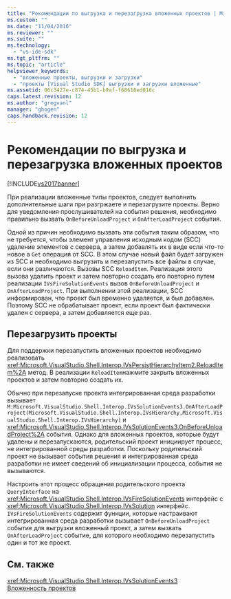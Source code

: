 ```yaml
---
title: "Рекомендации по выгрузка и перезагрузка вложенных проектов | Microsoft Docs"
ms.custom: ""
ms.date: "11/04/2016"
ms.reviewer: ""
ms.suite: ""
ms.technology: 
  - "vs-ide-sdk"
ms.tgt_pltfrm: ""
ms.topic: "article"
helpviewer_keywords: 
  - "вложенные проекты, выгрузки и загрузки"
  - "проекты [Visual Studio SDK] выгрузки и загрузки вложенные"
ms.assetid: 06c3427e-c874-45b1-b9af-f68610ed016c
caps.latest.revision: 12
ms.author: "gregvanl"
manager: "ghogen"
caps.handback.revision: 12
---
```

# Рекомендации по выгрузка и перезагрузка вложенных проектов
[!INCLUDE[vs2017banner](../../code-quality/includes/vs2017banner.md)]

При реализации вложенные типы проектов, следует выполнить дополнительные шаги при разгржаете и перезагрузите проекты.  Верно для уведомления прослушивателей на события решения, необходимо правильно вызвать `OnBeforeUnloadProject` и  `OnAfterLoadProject` события.  
  
 Одной из причин необходимо вызвать эти события таким образом, что не требуется, чтобы элемент управления исходным кодом \(SCC\) удаление элементов с сервера, а затем добавлять их в виде если что\-то новое a `Get` операция от SCC.  В этом случае новый файл будет загружен из SCC и необходимо выгрузить и перезапустить все файлы в случае, если они различаются.  Вызовы SCC `ReloadItem`.  Реализация этого вызова удалить проект и затем повторно создать его повторно путем реализации `IVsFireSolutionEvents` вызов  `OnBeforeUnloadProject` и  `OnAfterLoadProject`.  При выполнении этой реализации, SCC информирован, что проект был временно удаляется, и был добавлен.  Поэтому SCC не обрабатывает проект, если проект был фактически удален с сервера, а затем добавляется еще раз.  
  
## Перезагрузить проекты  
 Для поддержки перезапустить вложенных проектов необходимо реализовать <xref:Microsoft.VisualStudio.Shell.Interop.IVsPersistHierarchyItem2.ReloadItem%2A> метод.  В реализации `ReloadItem`нажмите закрыть вложенных проектов и затем повторно создать их.  
  
 Обычно при перезапуске проекта интегрированная среда разработки вызывает `M:Microsoft.VisualStudio.Shell.Interop.IVsSolutionEvents3.OnAfterLoadProject(Microsoft.VisualStudio.Shell.Interop.IVsHierarchy,Microsoft.VisualStudio.Shell.Interop.IVsHierarchy)` и  <xref:Microsoft.VisualStudio.Shell.Interop.IVsSolutionEvents3.OnBeforeUnloadProject%2A> события.  Однако для вложенных проектов, которые будут удалены и перезапускаются, родительский проект инициирует процесс, не интегрированной среды разработки.  Поскольку родительский проект не вызывает события решения и интегрированная среда разработки не имеет сведений об инициализации процесса, события не вызываются.  
  
 Настроить этот процесс обращения родительского проекта `QueryInterface` на  <xref:Microsoft.VisualStudio.Shell.Interop.IVsFireSolutionEvents> интерфейс с  <xref:Microsoft.VisualStudio.Shell.Interop.IVsSolution> интерфейс.  `IVsFireSolutionEvents` содержит функции, которые настраивают интегрированная среда разработки вызывает  `OnBeforeUnloadProject` событие для выгрузки вложенный проект, а затем вызвать  `OnAfterLoadProject` событие, для которого необходимо перезапустить один и тот же проект.  
  
## См. также  
 <xref:Microsoft.VisualStudio.Shell.Interop.IVsSolutionEvents3>   
 [Вложенность проектов](../../extensibility/internals/nesting-projects.md)